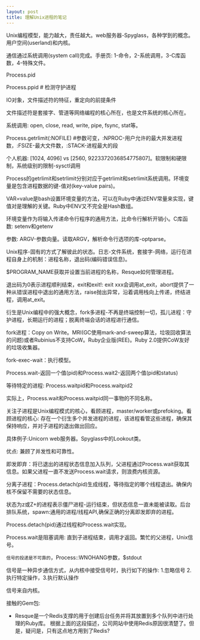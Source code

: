 ```yaml
---
layout: post
title: 理解Unix进程的笔记
---
```


Unix编程模型，能力越大，责任越大。web服务器-Spyglass，各种学到的概念。用户空间(userland)和内核。

通信通过系统调用(system call)完成。手册页: 1-命令，2-系统调用，3-C库函数，4-特殊文件。

Process.pid

Process.ppid # 检测守护进程

IO对象，文件描述符的特征，重定向的前提条件

文件描述符是套接字、管道等网络编程的核心所在，也是文件系统的核心所在。

系统调用: open, close, read, write, pipe, fsync, stat等。

Process.getrlimit(:NOFILE) #参数可变，:NPROC-用户允许的最大并发进程数，:FSIZE-最大文件数，:STACK-进程最大的段

个人机器: [1024, 4096] vs [2560, 9223372036854775807]。软限制和硬限制，系统级别的限制-sysctl调用

Process的getrlimit和setrlimit分别对应于getrlimit和setrlimit系统调用。环境变量是包含进程数据的键-值对(key-value pairs)。

VAR=value是bash设置环境变量的方法，可以在Ruby中通过ENV常量来实现，键值对是理解的关键。Ruby中ENV又不完全是Hash数组。

环境变量作为将输入传递命令行程序的通用方法，比命令行解析开销小。C库函数: setenv和getenv

参数: ARGV-参数向量。读取ARGV，解析命令行选项的库-optparse。

Unix程序-固有的方式了解彼此的状态。日志-文件系统，套接字-网络，运行在进程自身上的机制：进程名称，退出码(编码错误信息)。

$PROGRAM_NAME获取并设置当前进程的名称，Resque如何管理进程。

退出码为0表示进程顺利结束，exit和exit!: exit xxx会调用at_exit，abort提供了一种从错误进程中退出的通用方法，raise抛出异常，沿着调用栈向上传递，终结进程，调用at_exit。

衍生是Unix编程中的强大概念，fork多进程-不再是终端控制一切，孤儿进程：守护进程，长期运行的进程；脱离终端会话的进程进行通信。

fork进程：Copy on Write。MRI(GC使用mark-and-sweep算法，垃圾回收算法的问题)或者Rubinius不支持CoW。Ruby企业版(REE)。Ruby 2.0提供CoW友好的垃圾收集器。

fork-exec-wait：执行模型。

Process.wait-返回一个值(pid)和Process.wait2-返回两个值(pid和status)

等待特定的进程: Process.waitpid和Process.waitpid2

实际上，Process.wait和Process.waitpid同一事物的不同名称。

关注子进程是Unix编程模式的核心，看顾进程，master/worker或prefoking。看顾进程的核心: 存在一个衍生多个并发进程的进程，该进程看管这些进程，确保其保持响应，并对子进程的退出做出回应。

具体例子:Unicorn web服务器。Spyglass中的Lookout类。

优点: 兼顾了并发性和可靠性。

即发即弃：将已退出的进程状态信息加入队列，父进程通过Process.wait获取其信息。如果父进程一直不发送Process.wait请求，则浪费内核资源。

分离子进程：Process.detach(pid)生成线程，等待指定的哪个线程退出。确保内核不保留不需要的状态信息。

状态为z或Z+的进程表示僵尸进程-运行结束，但状态信息一直未能被读取。后台排队系统，spawn:通用的进程/线程API,确保正确的分离即发即弃的进程。

Process.detach(pid)通过线程和Process.wait实现。

Process.wait是阻塞调用: 直到子进程结束，调用才返回。繁忙的父进程，Unix信号。

`信号的投递是不可靠的`，Process::WNOHANG参数，$stdout

信号是一种异步通信方式，从内核中接受信号时，执行如下的操作: 1.忽略信号 2.执行特定操作，3.执行默认操作

信号来自内核。

接触的Gem包: 

- Resque是一个Redis支撑的用于创建后台任务并将其放置到多个队列中进行处理的Ruby库。
根据上面的这段描述，公司网站中使用Redis原因很清楚了。但是，疑问是，只有这点地方用到了Redis?
